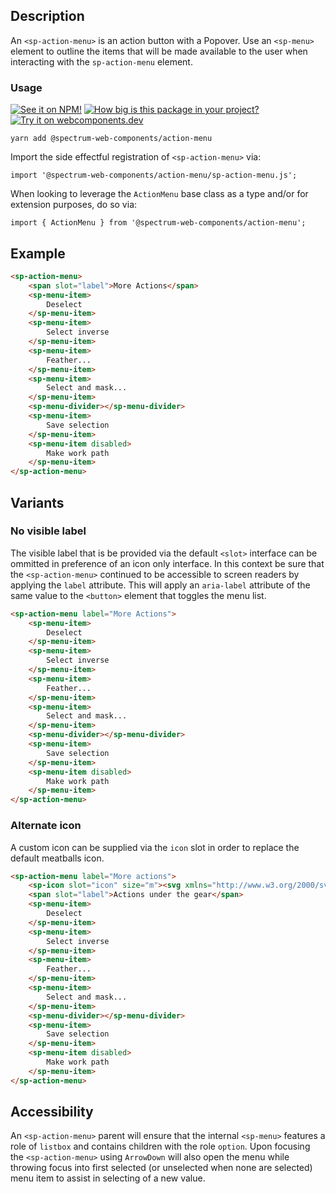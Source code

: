## Description

An `<sp-action-menu>` is an action button with a Popover. Use an `<sp-menu>` element to outline the items that will be made available to the user when interacting with the `sp-action-menu` element.

### Usage

[![See it on NPM!](https://img.shields.io/npm/v/@spectrum-web-components/action-menu?style=for-the-badge)](https://www.npmjs.com/package/@spectrum-web-components/action-menu)
[![How big is this package in your project?](https://img.shields.io/bundlephobia/minzip/@spectrum-web-components/action-menu?style=for-the-badge)](https://bundlephobia.com/result?p=@spectrum-web-components/action-menu)
[![Try it on webcomponents.dev](https://img.shields.io/badge/Try%20it%20on-webcomponents.dev-green?style=for-the-badge)](https://webcomponents.dev/edit/collection/fO75441E1Q5ZlI0e9pgq/EYQn9T6wOnieZbv4xnPj/src/index.ts)

```
yarn add @spectrum-web-components/action-menu
```

Import the side effectful registration of `<sp-action-menu>` via:

```
import '@spectrum-web-components/action-menu/sp-action-menu.js';
```

When looking to leverage the `ActionMenu` base class as a type and/or for extension purposes, do so via:

```
import { ActionMenu } from '@spectrum-web-components/action-menu';
```

## Example

<!-- prettier-ignore -->
```html
<sp-action-menu>
    <span slot="label">More Actions</span>
    <sp-menu-item>
        Deselect
    </sp-menu-item>
    <sp-menu-item>
        Select inverse
    </sp-menu-item>
    <sp-menu-item>
        Feather...
    </sp-menu-item>
    <sp-menu-item>
        Select and mask...
    </sp-menu-item>
    <sp-menu-divider></sp-menu-divider>
    <sp-menu-item>
        Save selection
    </sp-menu-item>
    <sp-menu-item disabled>
        Make work path
    </sp-menu-item>
</sp-action-menu>
```

## Variants

### No visible label

The visible label that is be provided via the default `<slot>` interface can be ommitted in preference of an icon only interface. In this context be sure that the `<sp-action-menu>` continued to be accessible to screen readers by applying the `label` attribute. This will apply an `aria-label` attribute of the same value to the `<button>` element that toggles the menu list.

<!-- prettier-ignore -->
```html
<sp-action-menu label="More Actions">
    <sp-menu-item>
        Deselect
    </sp-menu-item>
    <sp-menu-item>
        Select inverse
    </sp-menu-item>
    <sp-menu-item>
        Feather...
    </sp-menu-item>
    <sp-menu-item>
        Select and mask...
    </sp-menu-item>
    <sp-menu-divider></sp-menu-divider>
    <sp-menu-item>
        Save selection
    </sp-menu-item>
    <sp-menu-item disabled>
        Make work path
    </sp-menu-item>
</sp-action-menu>
```

### Alternate icon

A custom icon can be supplied via the `icon` slot in order to replace the default meatballs icon.

<sp-icons-medium></sp-icons-medium>

<!-- prettier-ignore -->
```html
<sp-action-menu label="More actions">
    <sp-icon slot="icon" size="m"><svg xmlns="http://www.w3.org/2000/svg" height="18" viewBox="0 0 18 18" width="18"><rect id="Canvas" fill="#ff13dc" opacity="0" width="18" height="18" /><path class="a" d="M16.45,7.8965H14.8945a5.97644,5.97644,0,0,0-.921-2.2535L15.076,4.54a.55.55,0,0,0,.00219-.77781L15.076,3.76l-.8365-.836a.55.55,0,0,0-.77781-.00219L13.4595,2.924,12.357,4.0265a5.96235,5.96235,0,0,0-2.2535-.9205V1.55a.55.55,0,0,0-.55-.55H8.45a.55.55,0,0,0-.55.55V3.106a5.96235,5.96235,0,0,0-2.2535.9205l-1.1-1.1025a.55.55,0,0,0-.77781-.00219L3.7665,2.924,2.924,3.76a.55.55,0,0,0-.00219.77781L2.924,4.54,4.0265,5.643a5.97644,5.97644,0,0,0-.921,2.2535H1.55a.55.55,0,0,0-.55.55V9.55a.55.55,0,0,0,.55.55H3.1055a5.967,5.967,0,0,0,.921,2.2535L2.924,13.4595a.55.55,0,0,0-.00219.77782l.00219.00218.8365.8365a.55.55,0,0,0,.77781.00219L4.5405,15.076,5.643,13.9735a5.96235,5.96235,0,0,0,2.2535.9205V16.45a.55.55,0,0,0,.55.55H9.55a.55.55,0,0,0,.55-.55V14.894a5.96235,5.96235,0,0,0,2.2535-.9205L13.456,15.076a.55.55,0,0,0,.77782.00219L14.236,15.076l.8365-.8365a.55.55,0,0,0,.00219-.77781l-.00219-.00219L13.97,12.357a5.967,5.967,0,0,0,.921-2.2535H16.45a.55.55,0,0,0,.55-.55V8.45a.55.55,0,0,0-.54649-.55349ZM11.207,9A2.207,2.207,0,1,1,9,6.793H9A2.207,2.207,0,0,1,11.207,9Z" /></svg></sp-icon>
    <span slot="label">Actions under the gear</span>
    <sp-menu-item>
        Deselect
    </sp-menu-item>
    <sp-menu-item>
        Select inverse
    </sp-menu-item>
    <sp-menu-item>
        Feather...
    </sp-menu-item>
    <sp-menu-item>
        Select and mask...
    </sp-menu-item>
    <sp-menu-divider></sp-menu-divider>
    <sp-menu-item>
        Save selection
    </sp-menu-item>
    <sp-menu-item disabled>
        Make work path
    </sp-menu-item>
</sp-action-menu>
```

## Accessibility

An `<sp-action-menu>` parent will ensure that the internal `<sp-menu>` features a role of `listbox` and contains children with the role `option`. Upon focusing the `<sp-action-menu>` using `ArrowDown` will also open the menu while throwing focus into first selected (or unselected when none are selected) menu item to assist in selecting of a new value.
